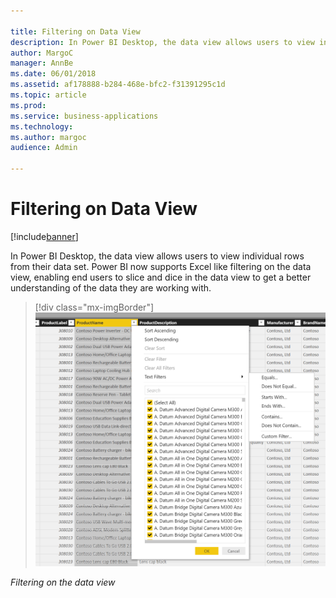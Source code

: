 ```yaml
---

title: Filtering on Data View
description: In Power BI Desktop, the data view allows users to view individual rows from their data set.
author: MargoC
manager: AnnBe
ms.date: 06/01/2018
ms.assetid: af178888-b284-468e-bfc2-f31391295c1d
ms.topic: article
ms.prod: 
ms.service: business-applications
ms.technology: 
ms.author: margoc
audience: Admin

---
```

#  Filtering on Data View




[!include[banner](../../../includes/banner.md)]

In Power BI Desktop, the data view allows users to view individual rows from
their data set. Power BI now supports Excel like filtering on the data view,
enabling end users to slice and dice in the data view to get a better
understanding of the data they are working with.

> [!div class="mx-imgBorder"] 
> ![Filtering on the data view](media/filtering-on-data-view-1.png "Filtering on the data view")
<!-- Picture 2 -->

*Filtering on the data view*

